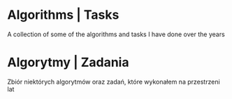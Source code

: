 # Algorithms | Tasks

A collection of some of the algorithms and tasks I have done over the years


# Algorytmy | Zadania

Zbiór niektórych algorytmów oraz zadań, które wykonałem na przestrzeni lat
